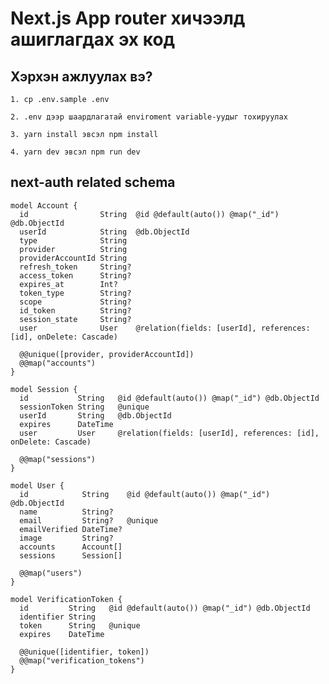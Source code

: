 # Next.js App router хичээлд ашиглагдах эх код

## Хэрхэн ажлуулах вэ?

`1. cp .env.sample .env`

`2. .env дээр шаардлагатай enviroment variable-уудыг тохируулах`

`3. yarn install эвсэл npm install`

`4. yarn dev эвсэл npm run dev`

## next-auth related schema

```
model Account {
  id                String  @id @default(auto()) @map("_id") @db.ObjectId
  userId            String  @db.ObjectId
  type              String
  provider          String
  providerAccountId String
  refresh_token     String?
  access_token      String?
  expires_at        Int?
  token_type        String?
  scope             String?
  id_token          String?
  session_state     String?
  user              User    @relation(fields: [userId], references: [id], onDelete: Cascade)

  @@unique([provider, providerAccountId])
  @@map("accounts")
}

model Session {
  id           String   @id @default(auto()) @map("_id") @db.ObjectId
  sessionToken String   @unique
  userId       String   @db.ObjectId
  expires      DateTime
  user         User     @relation(fields: [userId], references: [id], onDelete: Cascade)

  @@map("sessions")
}

model User {
  id            String    @id @default(auto()) @map("_id") @db.ObjectId
  name          String?
  email         String?   @unique
  emailVerified DateTime?
  image         String?
  accounts      Account[]
  sessions      Session[]

  @@map("users")
}

model VerificationToken {
  id         String   @id @default(auto()) @map("_id") @db.ObjectId
  identifier String
  token      String   @unique
  expires    DateTime

  @@unique([identifier, token])
  @@map("verification_tokens")
}
```
